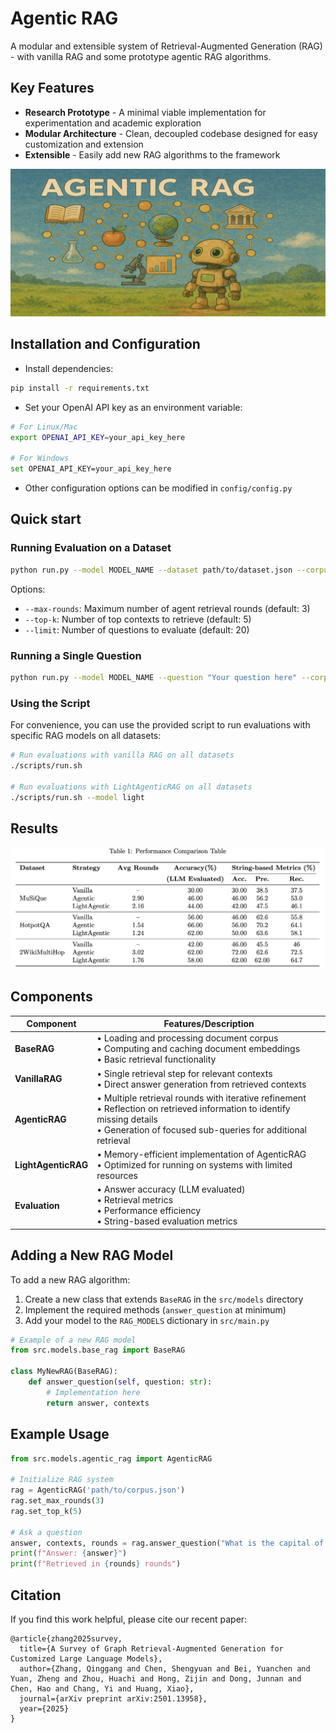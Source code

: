 # Agentic RAG

A modular and extensible system of Retrieval-Augmented Generation (RAG) - with vanilla RAG and some prototype agentic RAG algorithms.

## Key Features

- **Research Prototype** - A minimal viable implementation for experimentation and academic exploration
- **Modular Architecture** - Clean, decoupled codebase designed for easy customization and extension
- **Extensible** - Easily add new RAG algorithms to the framework

![AgenticRAG Architecture](agenticRAG.png)


## Installation and Configuration

- Install dependencies:
```bash
pip install -r requirements.txt
```
- Set your OpenAI API key as an environment variable:
```bash
# For Linux/Mac
export OPENAI_API_KEY=your_api_key_here

# For Windows
set OPENAI_API_KEY=your_api_key_here
```

- Other configuration options can be modified in `config/config.py`


## Quick start

### Running Evaluation on a Dataset


```bash
python run.py --model MODEL_NAME --dataset path/to/dataset.json --corpus path/to/corpus.json
```

Options:
- `--max-rounds`: Maximum number of agent retrieval rounds (default: 3)
- `--top-k`: Number of top contexts to retrieve (default: 5)
- `--limit`: Number of questions to evaluate (default: 20)

### Running a Single Question

```bash
python run.py --model MODEL_NAME --question "Your question here" --corpus path/to/corpus.json
```

### Using the Script

For convenience, you can use the provided script to run evaluations with specific RAG models on all datasets:

```bash
# Run evaluations with vanilla RAG on all datasets
./scripts/run.sh

# Run evaluations with LightAgenticRAG on all datasets 
./scripts/run.sh --model light
```



## Results

![Evaluation Results](results.png)



## Components

| Component | Features/Description |
|-----------|---------------------|
| **BaseRAG** | • Loading and processing document corpus<br>• Computing and caching document embeddings<br>• Basic retrieval functionality |
| **VanillaRAG** | • Single retrieval step for relevant contexts<br>• Direct answer generation from retrieved contexts |
| **AgenticRAG** | • Multiple retrieval rounds with iterative refinement<br>• Reflection on retrieved information to identify missing details<br>• Generation of focused sub-queries for additional retrieval |
| **LightAgenticRAG** | • Memory-efficient implementation of AgenticRAG<br>• Optimized for running on systems with limited resources |
| **Evaluation** | • Answer accuracy (LLM evaluated)<br>• Retrieval metrics<br>• Performance efficiency<br>• String-based evaluation metrics |

## Adding a New RAG Model

To add a new RAG algorithm:

1. Create a new class that extends `BaseRAG` in the `src/models` directory
2. Implement the required methods (`answer_question` at minimum)
3. Add your model to the `RAG_MODELS` dictionary in `src/main.py`

```python
# Example of a new RAG model
from src.models.base_rag import BaseRAG

class MyNewRAG(BaseRAG):
    def answer_question(self, question: str):
        # Implementation here
        return answer, contexts
```

## Example Usage

```python
from src.models.agentic_rag import AgenticRAG

# Initialize RAG system
rag = AgenticRAG('path/to/corpus.json')
rag.set_max_rounds(3)
rag.set_top_k(5)

# Ask a question
answer, contexts, rounds = rag.answer_question("What is the capital of France?")
print(f"Answer: {answer}")
print(f"Retrieved in {rounds} rounds")
``` 

## Citation
If you find this work helpful, please cite our recent paper:

```
@article{zhang2025survey,
  title={A Survey of Graph Retrieval-Augmented Generation for Customized Large Language Models},
  author={Zhang, Qinggang and Chen, Shengyuan and Bei, Yuanchen and Yuan, Zheng and Zhou, Huachi and Hong, Zijin and Dong, Junnan and Chen, Hao and Chang, Yi and Huang, Xiao},
  journal={arXiv preprint arXiv:2501.13958},
  year={2025}
}
```